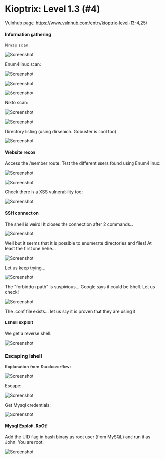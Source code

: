 # Kioptrix: Level 1.3 (#4)
Vulnhub page: https://www.vulnhub.com/entry/kioptrix-level-13-4,25/
#### Information gathering

Nmap scan:

![Screenshot](images/1.png)

Enum4linux scan:

![Screenshot](images/2.png)

![Screenshot](images/3.png)

![Screenshot](images/4.png)

Nikto scan:

![Screenshot](images/6.png)

![Screenshot](images/7.png)


Directory listing (using dirsearch. Gobuster is cool too)

![Screenshot](images/5.png)


#### Website recon

Access the /member route. Test the different users found using Enum4linux:

![Screenshot](images/9.png)

![Screenshot](images/10.png)

Check there is a XSS vulnerability too:

![Screenshot](images/11.png)

#### SSH connection

The shell is weird! It closes the connection after 2 commands...

![Screenshot](images/12.png)

Well but it seems that it is possible to enumerate directories and files! At least the first one hehe...

![Screenshot](images/13.png)

Let us keep trying...

![Screenshot](images/14.png)

The "forbidden path" is suspicious... Google says it could be lshell. Let us check!

![Screenshot](images/15.png)

The .conf file exists... let us say it is proven that they are using it

#### Lshell exploit

We get a reverse shell:

![Screenshot](images/16.png)

### Escaping lshell

Explanation from Stackoverflow:

![Screenshot](images/18.png)

Escape:

![Screenshot](images/17.png)

Get Mysql credentials:

![Screenshot](images/19.png)

#### Mysql Exploit. RoOt!

Add the UID flag in bash binary as root user (from MySQL) and run it as John. You are root: 

![Screenshot](images/20.png)

